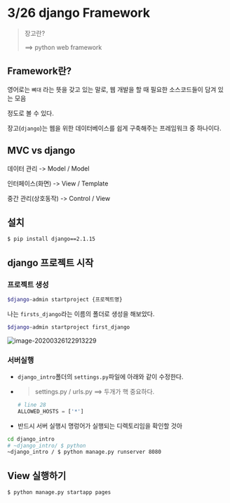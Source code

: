 # 3/26 django Framework

> 장고란?
>
> ==> python web framework



## Framework란?

영어로는 `뼈대` 라는 뜻을 갖고 있는 말로, 웹 개발을 할 때 필요한 소스코드들이 담겨 있는 모음

정도로 볼 수 있다.

장고(`django`)는 웹을 위한 데이터베이스를 쉽게 구축해주는 프레임워크 중 하나이다.



## MVC vs django 

데이터 관리 -> Model /  Model

인터페이스(화면) -> View / Template

중간 관리(상호동작) -> Control / View

## 설치

```bash
$ pip install django==2.1.15
```



## django 프로젝트 시작

### 프로젝트 생성

```bash
$django-admin startproject {프로젝트명}
```

나는 `firsts_django`라는 이름의 폴더로 생성을 해보았다.

```bash
$django-admin startproject first_django
```

![image-20200326122913229](C:\Users\dm705\AppData\Roaming\Typora\typora-user-images\image-20200326122913229.png)



### 서버실행

- `django_intro`폴더의 `settings.py`파일에 아래와 같이 수정한다.

- > settings.py / urls.py ==> 두개가 핵 중요하다.

  ```python
  # line 28
  ALLOWED_HOSTS = ['*']
  ```

  

- 반드시 서버 실행시 명렁어가 실행되는 디렉토리임을 확인할 것아

```bash
cd django_intro
# ~django_intro/ $ python
~django_intro / $ python manage.py runserver 8080
```



## View 실행하기

```bash
$ python manage.py startapp pages
```


